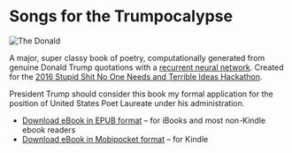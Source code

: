# Songs for the Trumpocalypse

![The Donald](http://i.imgur.com/QgMfIxQ.jpg)

A major, super classy book of poetry, computationally generated from genuine Donald Trump quotations with a [recurrent neural network](https://github.com/rossgoodwin/neuralsnap). Created for the [2016 Stupid Shit No One Needs and Terrible Ideas Hackathon](http://www.stupidhackathon.com).

President Trump should consider this book my formal application for the position of United States Poet Laureate under his administration.

* [Download eBook in EPUB format](https://s3.amazonaws.com/rossgoodwin/trumpocalypse.epub) – for iBooks and most non-Kindle ebook readers
* [Download eBook in Mobipocket format](https://s3.amazonaws.com/rossgoodwin/trumpocalypse.mobi) – for Kindle
